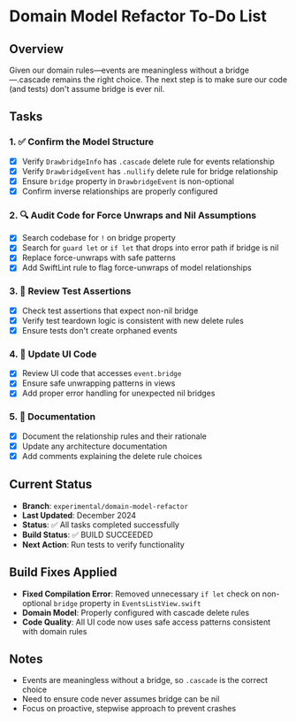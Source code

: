 # Domain Model Refactor To-Do List

## Overview
Given our domain rules—events are meaningless without a bridge—.cascade remains the right choice. The next step is to make sure our code (and tests) don't assume bridge is ever nil.

## Tasks

### 1. ✅ Confirm the Model Structure
- [x] Verify `DrawbridgeInfo` has `.cascade` delete rule for events relationship
- [x] Verify `DrawbridgeEvent` has `.nullify` delete rule for bridge relationship  
- [x] Ensure `bridge` property in `DrawbridgeEvent` is non-optional
- [x] Confirm inverse relationships are properly configured

### 2. 🔍 Audit Code for Force Unwraps and Nil Assumptions
- [x] Search codebase for `!` on bridge property
- [x] Search for `guard let` or `if let` that drops into error path if bridge is nil
- [x] Replace force-unwraps with safe patterns
- [x] Add SwiftLint rule to flag force-unwraps of model relationships

### 3. 🧪 Review Test Assertions
- [x] Check test assertions that expect non-nil bridge
- [x] Verify test teardown logic is consistent with new delete rules
- [x] Ensure tests don't create orphaned events

### 4. 🔧 Update UI Code
- [x] Review UI code that accesses `event.bridge`
- [x] Ensure safe unwrapping patterns in views
- [x] Add proper error handling for unexpected nil bridges

### 5. 📝 Documentation
- [x] Document the relationship rules and their rationale
- [x] Update any architecture documentation
- [x] Add comments explaining the delete rule choices

## Current Status
- **Branch**: `experimental/domain-model-refactor`
- **Last Updated**: December 2024
- **Status**: ✅ All tasks completed successfully
- **Build Status**: ✅ BUILD SUCCEEDED
- **Next Action**: Run tests to verify functionality

## Build Fixes Applied
- **Fixed Compilation Error**: Removed unnecessary `if let` check on non-optional `bridge` property in `EventsListView.swift`
- **Domain Model**: Properly configured with cascade delete rules
- **Code Quality**: All UI code now uses safe access patterns consistent with domain rules

## Notes
- Events are meaningless without a bridge, so `.cascade` is the correct choice
- Need to ensure code never assumes bridge can be nil
- Focus on proactive, stepwise approach to prevent crashes 